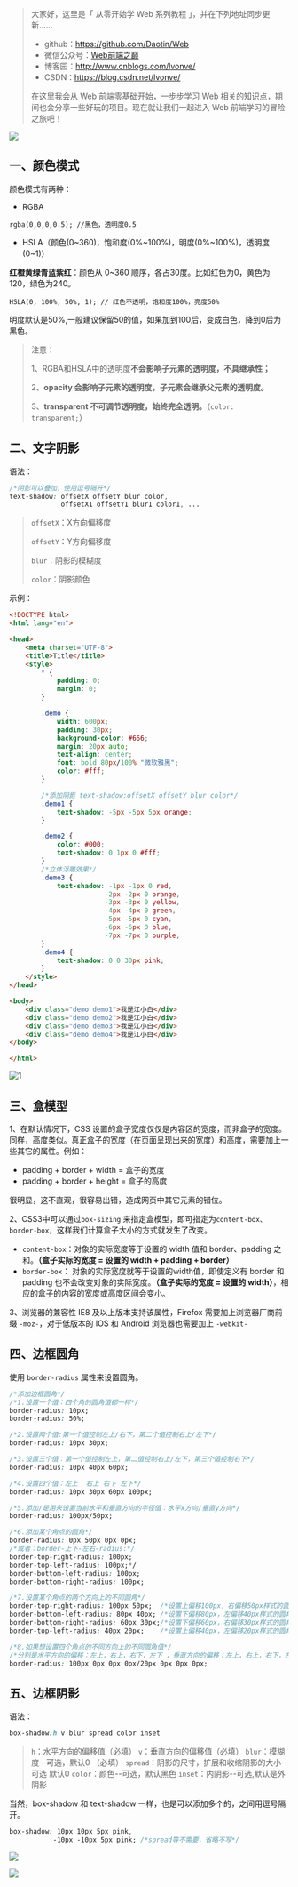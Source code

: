 >大家好，这里是「 从零开始学 Web 系列教程 」，并在下列地址同步更新......
>
> - github：https://github.com/Daotin/Web
> - 微信公众号：[Web前端之巅](https://github.com/Daotin/pic/raw/master/wx.jpg)
> - 博客园：http://www.cnblogs.com/lvonve/
> - CSDN：https://blog.csdn.net/lvonve/
>
> 在这里我会从 Web 前端零基础开始，一步步学习 Web 相关的知识点，期间也会分享一些好玩的项目。现在就让我们一起进入 Web 前端学习的冒险之旅吧！

![](https://github.com/Daotin/pic/raw/master/fgx.png)



## 一、颜色模式

颜色模式有两种：

-   RGBA

`rgba(0,0,0,0.5); //黑色，透明度0.5`

-   HSLA（颜色(0~360)，饱和度(0%~100%)，明度(0%~100%)，透明度(0~1)）

**红橙黄绿青蓝紫红**：颜色从 0~360 顺序，各占30度。比如红色为0，黄色为120，绿色为240。

`HSLA(0, 100%, 50%, 1); // 红色不透明，饱和度100%，亮度50%`

明度默认是50%,一般建议保留50的值，如果加到100后，变成白色，降到0后为黑色。

>   注意：
>
>   1、RGBA和HSLA中的透明度**不会影响子元素的透明度，不具继承性；**
>
>   2、**opacity 会影响子元素的透明度，子元素会继承父元素的透明度。**
>
>   3、**transparent 不可调节透明度，始终完全透明。**（`color: transparent;`）





## 二、文字阴影

语法：

```css
/*阴影可以叠加，使用逗号隔开*/
text-shadow: offsetX offsetY blur color, 
			 offsetX1 offsetY1 blur1 color1, ...
```

>   `offsetX`：X方向偏移度
>
>   `offsetY`：Y方向偏移度
>
>   `blur`：阴影的模糊度
>
>   `color`：阴影颜色



示例：

```html
<!DOCTYPE html>
<html lang="en">

<head>
    <meta charset="UTF-8">
    <title>Title</title>
    <style>
        * {
            padding: 0;
            margin: 0;
        }

        .demo {
            width: 600px;
            padding: 30px;
            background-color: #666;
            margin: 20px auto;
            text-align: center;
            font: bold 80px/100% "微软雅黑";
            color: #fff;
        }

        /*添加阴影 text-shadow:offsetX offsetY blur color*/
        .demo1 {
            text-shadow: -5px -5px 5px orange;
        }

        .demo2 {
            color: #000;
            text-shadow: 0 1px 0 #fff;
        }
		/*立体浮雕效果*/
        .demo3 {
            text-shadow: -1px -1px 0 red, 
              			-2px -2px 0 orange, 
              			-3px -3px 0 yellow,
            			-4px -4px 0 green, 
              			-5px -5px 0 cyan, 
              			-6px -6px 0 blue, 
              			-7px -7px 0 purple;
        }
        .demo4 {
            text-shadow: 0 0 30px pink;
        }
    </style>
</head>

<body>
    <div class="demo demo1">我是江小白</div>
    <div class="demo demo2">我是江小白</div>
    <div class="demo demo3">我是江小白</div>
    <div class="demo demo4">我是江小白</div>
</body>

</html>
```

![1](images/1.png)









## 三、盒模型

1、在默认情况下，CSS 设置的盒子宽度仅仅是内容区的宽度，而非盒子的宽度。同样，高度类似。真正盒子的宽度（在页面呈现出来的宽度）和高度，需要加上一些其它的属性。例如：

-   padding + border + width = 盒子的宽度
-   padding + border + height = 盒子的高度

很明显，这不直观，很容易出错，造成网页中其它元素的错位。



2、CSS3中可以通过`box-sizing` 来指定盒模型，即可指定为`content-box、border-box`，这样我们计算盒子大小的方式就发生了改变。

-   `content-box`：对象的实际宽度等于设置的 width 值和 border、padding 之和。**（盒子实际的宽度 = 设置的 width + padding + border）**
-   `border-box`： 对象的实际宽度就等于设置的width值，即使定义有 border 和 padding 也不会改变对象的实际宽度。**（盒子实际的宽度 = 设置的 width）**，相应的盒子的内容的宽度或高度区间会变小。



3、浏览器的兼容性
IE8 及以上版本支持该属性，Firefox 需要加上浏览器厂商前缀 `-moz-`，对于低版本的 IOS 和 Android 浏览器也需要加上 `-webkit-`







## 四、边框圆角

使用 `border-radius` 属性来设置圆角。

```css
/*添加边框圆角*/
/*1.设置一个值：四个角的圆角值都一样*/
border-radius: 10px;
border-radius: 50%;

/*2.设置两个值:第一个值控制左上/右下，第二个值控制右上/左下*/
border-radius: 10px 30px;

/*3.设置三个值：第一个值控制左上，第二值控制右上/左下，第三个值控制右下*/
border-radius: 10px 40px 60px;

/*4.设置四个值：左上  右上 右下 左下*/
border-radius: 10px 30px 60px 100px;

/*5.添加/是用来设置当前水平和垂直方向的半径值：水平x方向/垂直y方向*/
border-radius: 100px/50px;

/*6.添加某个角点的圆角*/
border-radius: 0px 50px 0px 0px;
/*或者：border-上下-左右-radius:*/
border-top-right-radius: 100px;
border-top-left-radius: 100px;*/
border-bottom-left-radius: 100px;
border-bottom-right-radius: 100px;

/*7.设置某个角点的两个方向上的不同圆角*/
border-top-right-radius: 100px 50px;  /*设置上偏移100px，右偏移50px样式的圆角*/
border-bottom-left-radius: 80px 40px; /*设置下偏移80px，左偏移40px样式的圆角*/
border-bottom-right-radius: 60px 30px;/*设置下偏移60px，右偏移30px样式的圆角*/
border-top-left-radius: 40px 20px;    /*设置上偏移40px，左偏移20px样式的圆角*/

/*8.如果想设置四个角点的不同方向上的不同圆角值*/
/*分别是水平方向的偏移：左上，右上，右下，左下 ，垂直方向的偏移：左上，右上，右下，左下*/
border-radius: 100px 0px 0px 0px/20px 0px 0px 0px;
```





## 五、边框阴影

语法：

```css
box-shadow:h v blur spread color inset
```

>   `h`：水平方向的偏移值（必填）
>   `v`：垂直方向的偏移值（必填）
>   `blur`：模糊度--可选，默认0 （必填）
>   `spread`：阴影的尺寸，扩展和收缩阴影的大小--可选 默认0
>   `color`：颜色--可选，默认黑色
>   `inset`：内阴影--可选,默认是外阴影



当然，box-shadow 和 text-shadow 一样，也是可以添加多个的，之间用逗号隔开。

```css
box-shadow: 10px 10px 5px pink, 
		   -10px -10px 5px pink; /*spread等不需要，省略不写*/
```

![](images/0.png)



![](https://github.com/Daotin/pic/raw/master/fgx.png)
